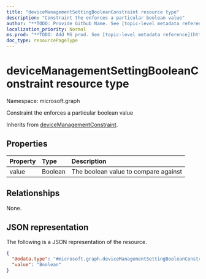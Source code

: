```yaml
---
title: "deviceManagementSettingBooleanConstraint resource type"
description: "Constraint the enforces a particular boolean value"
author: "**TODO: Provide Github Name. See [topic-level metadata reference](https://msgo.azurewebsites.net/add/document/guidelines/metadata.html#topic-level-metadata)**"
localization_priority: Normal
ms.prod: "**TODO: Add MS prod. See [topic-level metadata reference](https://msgo.azurewebsites.net/add/document/guidelines/metadata.html#topic-level-metadata)**"
doc_type: resourcePageType
---
```


# deviceManagementSettingBooleanConstraint resource type

Namespace: microsoft.graph



Constraint the enforces a particular boolean value


Inherits from [deviceManagementConstraint](../resources/devicemanagementconstraint.md).

## Properties
|Property|Type|Description|
|:---|:---|:---|
|value|Boolean|The boolean value to compare against|

## Relationships
None.

## JSON representation
The following is a JSON representation of the resource.
<!-- {
  "blockType": "resource",
  "@odata.type": "microsoft.graph.deviceManagementSettingBooleanConstraint"
}
-->
``` json
{
  "@odata.type": "#microsoft.graph.deviceManagementSettingBooleanConstraint",
  "value": "Boolean"
}
```

